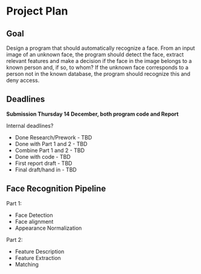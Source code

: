 # Project Plan
## Goal
Design a program that should automatically recognize a face. From an input image of an unknown face, the program
should detect the face, extract relevant features and make a decision if the face in the image
belongs to a known person and, if so, to whom? If the unknown face corresponds to a person not in the known database, 
the program should recognize this and deny access.

## Deadlines
 **Submission Thursday 14 December, both program code and Report**
 
 Internal deadlines?
  - Done Research/Prework - TBD
  - Done with Part 1 and 2 - TBD
  - Combine Part 1 and 2 - TBD
  - Done with code - TBD
  - First report draft - TBD
  - Final draft/hand in - TBD
  
## Face Recognition Pipeline
Part 1:
 - Face Detection
 - Face alignment
 - Appearance Normalization

Part 2:
 - Feature Description
 - Feature Extraction
 - Matching
